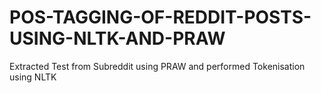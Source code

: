 # POS-TAGGING-OF-REDDIT-POSTS-USING-NLTK-AND-PRAW
Extracted Test from Subreddit using PRAW and performed Tokenisation using NLTK 
